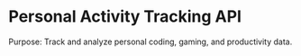 # Personal Activity Tracking API

Purpose: Track and analyze personal coding, gaming, and productivity data.